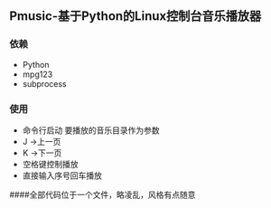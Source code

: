 ## Pmusic-基于Python的Linux控制台音乐播放器

### 依赖
- Python
- mpg123
- subprocess

### 使用
- 命令行启动 要播放的音乐目录作为参数
- J ->上一页
- K ->下一页
- 空格键控制播放
- 直接输入序号回车播放

####全部代码位于一个文件，略凌乱，风格有点随意
